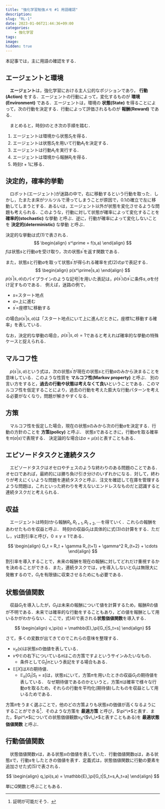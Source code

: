 ```yaml
---
title: "強化学習勉強メモ #1 用語確認"
description: 
slug: "RL-1"
date: 2023-01-06T21:44:36+09:00
categories:
    - 強化学習
tags:
image: 
hidden: true
---
```



本記事では，主に用語の確認をする．

## エージェントと環境
　**エージェント**は，強化学習における主人公的なポジションであり， **行動(Action)** をする．エージェントの行動によって，変化するものが **環境(Environment)** である．エージェントは，環境の **状態(State)** を得ることによって，次の行動を決定する．行動によって評価されるものが **報酬(Reward)** である．

　まとめると，時刻$t$のとき次の手順を踏む．
1. エージェントは環境から状態$S_t$を得る．
2. エージェントは状態$S_t$を用いて行動$A_t$を決定する．
3. エージェントは行動$A_t$を実行する．
4. エージェントは環境から報酬$R_t$を得る．
5. 時刻$t+1$に移る．


## 決定的，確率的挙動
　ロボット(エージェント)が迷路の中で，右に移動するという行動を取った．しかし，たまたま床がツルツルで滑ってしまうことが原因で，$0.1$の確立で左に移動してしまうとする．あるいは，エージェント以外が状態を変化させるような問題も考えられる．このような，行動に対して状態が確率によって変化することを **確率的(stochastic)** な挙動 と呼ぶ．逆に，行動が確率によって変化しないことを **決定的(deterministic)** な挙動 と呼ぶ．

決定的な挙動は式($1$)で表される．
$$
\begin{align}
s^\prime = f(s,a)
\end{align}
$$
$f$は状態$s$と行動$a$を受け取り，次の状態$s^\prime$を返す関数である．

また，状態$s$と行動$a$を取って状態$s^\prime$が得られる確率を式($2$)の$p$で表記する．
$$
\begin{align}
p(s^\prime|s,a)
\end{align}
$$
$p(s^\prime|s,a)$のパイプラインのような記号$|$を用いた表記は，$p(s^\prime)$の$s^\prime$に条件$s,a$を付け足すものである．
例えば，迷路の例で，
- $s$=スタート地点
- $a$=上に進む
- $s^\prime$=座標1に移動する

の場合$p(s^\prime|s,a)$は「スタート地点にいて上に進んだときに，座標1に移動する確率」を表している．

なお，決定的な挙動の場合，$p(s^\prime|s,a)=1$であると考えれば確率的な挙動の特殊ケースと捉えられる．

## マルコフ性
　$p(s^\prime|s,a)$という式は，次の状態$s^\prime$が現在の状態$s$と行動$a$のみから決まることを意味している．このような性質を **マルコフ性(Markov property)** と呼ぶ．
別の言い方をすると，**過去の行動や状態は考えなくて良い**ということである．このマルコフ性を仮定することにより，過去の行動を考えた膨大な行動パターンを考える必要がなくなり，問題が解きやすくなる．

## 方策
　マルコフ性を仮定した場合，現在の状態$s$のみから次の行動$a$を決定する．行動の方針のことを **方策(policy)** と呼ぶ．
状態$s$であるときに，行動$a$を取る確率を$\pi(a|s)$で表現する．
決定論的な場合は$a=\mu(s)$と表すこともある．

## エピソードタスクと連続タスク
　エピソードタスクはオセロやチェスのような終わりのある問題のことである．オセロであれば，最終的には勝ち負け引き分けのいずれかになる．対して，終わりが考えにくいような問題を連続タスクと呼ぶ．注文を確認して在庫を管理するような問題は，これといった終わりを考えないエンドレスなものだと認識すると連続タスクだと考えられる．

## 収益
　エージェントは時刻$t$から報酬$R_t,R_{t+1},R_{t+2},\cdots$を得ていく．これらの報酬をあわせたものを収益と呼ぶ．
時刻$t$の収益$G_t$は具体的に式($3$)の計算をする．ただし，$\gamma$は割引率と呼び，$0\leq \gamma \leq 1$である．

$$
\begin{align}
G_t = R_t + \gamma R_{t+1} + \gamma^2 R_{t+2} + \cdots
\end{align}
$$

割引率を導入することで，未来の報酬を現在の報酬に対してどれだけ重視するかを決めることができる．また，連続タスクでは，$\gamma$を導入しないと$G_t$は無限大に発散するので，$G_t$を有限値に収束させるためにも必要である．

## 状態価値関数
　収益$G_t$を導入したが，$G_t$は未来の報酬について値を計算するため，報酬$R$の値が不明である．未来では確率的な行動をすることもあり，どの値を報酬として用いるかがわからない．ここで，式($4$)で表される**状態価値関数**を導入する．

$$
\begin{align}
v_\pi(s) = \mathbb{E}_\pi[G_t|S_t=s]
\end{align}
$$

さて，多くの変数が出てきてのでこれらの意味を整理する．
- $v_\pi(s)$は状態$s$の価値を表している．
- $v$や$\mathbb{E}$の右下についている$\pi$はこの方策ですよというサインみたいなもの．
    - 条件として$G_t|\pi$という表記をする場合もある．
- $\mathbb{E} [ X ]$は$X$の期待値．
    - $\mathbb{E}_\pi[G_t|S_t=s]$は，状態$s$にいて，方策$\pi$を用いたときの収益$G_t$の期待値を表している． なぜ期待値であるのかというと，方策$\pi$は確率で様々な行動$a$を取るため，それらの行動を平均化(期待値)したものを収益として用いるためである．

方策$\pi$をうまく選ぶことで，他のどの方策よりも状態$s$の価値が高くなるようにすることができる[^1]．そのような方策を **最適方策** と呼び，$\pi^\*$と表す．また，$\pi^\*$についての状態価値観数$v_{\pi^*}$($v\_\*$と表すこともある)を **最適状態価値関数** と呼ぶ．

[^1]:証明が可能だそう．

## 行動価値関数
　状態価値関数$v$は，ある状態$s$の価値を表していた．行動価値関数$q$は，ある状態$s$で，行動$s$をしたときの価値を表す．定義式は，状態価値関数に行動の要素を追加させた式$(5)$で表される．

$$
\begin{align}
q_\pi(s,a) = \mathbb{E}_\pi[G_t|S_t=s,A_t=a]
\end{align}
$$

単に$Q$関数と呼ぶこともある．
